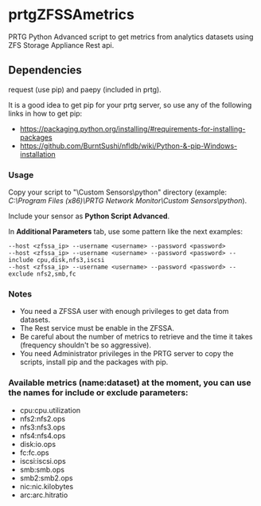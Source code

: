 # prtgZFSSAmetrics

PRTG Python Advanced script to get metrics from analytics datasets using ZFS Storage Appliance Rest api.

## Dependencies

request (use pip) and paepy (included in prtg).

It is a good idea to get pip for your prtg server, so use any of the following links in how to get pip:

* <https://packaging.python.org/installing/#requirements-for-installing-packages>
* <https://github.com/BurntSushi/nfldb/wiki/Python-&-pip-Windows-installation>

### Usage

Copy your script to "\Custom Sensors\python" directory (example: *C:\Program Files (x86)\PRTG Network Monitor\Custom Sensors\python*).

Include your sensor as **Python Script Advanced**.

In **Additional Parameters** tab, use some pattern like the next examples:

    --host <zfssa_ip> --username <username> --password <password>
    --host <zfssa_ip> --username <username> --password <password> --include cpu,disk,nfs3,iscsi
    --host <zfssa_ip> --username <username> --password <password> --exclude nfs2,smb,fc

### Notes

* You need a ZFSSA user with enough privileges to get data from datasets.
* The Rest service must be enable in the ZFSSA.
* Be careful about the number of metrics to retrieve and the time it takes (frequency shouldn't be so aggressive).
* You need Administrator privileges in the PRTG server to copy the scripts, install pip and the packages with pip.


### Available metrics (name:dataset) at the moment, you can use the names for include or exclude parameters:

* cpu:cpu.utilization
* nfs2:nfs2.ops
* nfs3:nfs3.ops
* nfs4:nfs4.ops
* disk:io.ops
* fc:fc.ops
* iscsi:iscsi.ops
* smb:smb.ops
* smb2:smb2.ops
* nic:nic.kilobytes
* arc:arc.hitratio